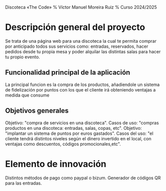 Discoteca «The Code»
% Víctor Manuel Moreira Ruiz
% Curso 2024/2025

# Descripción general del proyecto

Se trata de una página web para una discoteca la cual te permita comprar por anticipado todos sus servicios como: entradas, reservados, hacer pedidos desde tu propia mesa y poder alquilar las distintas salas para hacer tu propio evento.

## Funcionalidad principal de la aplicación

La principal funcion es la compra de los productos, añadiendole un sistema de fidelización por puntos con los que el cliente irá obteniendo ventajas a medida que consume

## Objetivos generales

Objetivo: "compra de servicios en una discoteca".
Casos de uso: "compras productos en una discoteca: entradas, salas, copas, etc".
Objetivo: "implantar un sistema de puntos por euros gastados".
Casos del uso: "el cliente tendrá distintos niveles según el dinero invertido en el local, con ventajas como descuentos, códigos promocionales,etc".
# Elemento de innovación

Distintos métodos de pago como paypal o bizum.
Generador de códigos QR para las entradas.
